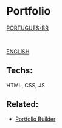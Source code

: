 # Portfolio

 [PORTUGUES-BR](READMESP/README-br.md)
 
 <br>
 

 [ENGLISH](READMESP/README-en.md)


## Techs: 

HTML, CSS, JS




## Related:

- [Portfolio Builder](https://github.com/emilymarquessalum/portfolio-builder)
